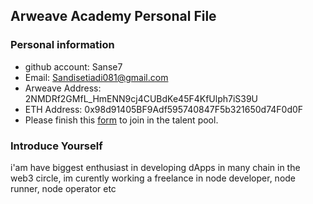 
## Arweave Academy Personal File

### Personal information

- github account: Sanse7
- Email: Sandisetiadi081@gmail.com
- Arweave Address: 2NMDRf2GMfL_HmENN9cj4CUBdKe45F4KfUlph7iS39U
- ETH Address: 0x98d91405BF9Adf595740847F5b321650d74F0d0F
- Please finish this [form](https://docs.google.com/forms/d/e/1FAIpQLSfWA5fIIcBgmRppm3jNz5vmf9Mai_QMVil-2pO4r7YKn_Zhtw/viewform?usp=sf_link) to join in the talent pool.

### Introduce Yourself
 i'am have biggest enthusiast in developing dApps in many chain in the web3 circle, im curently working a freelance in node developer, node runner, node operator etc